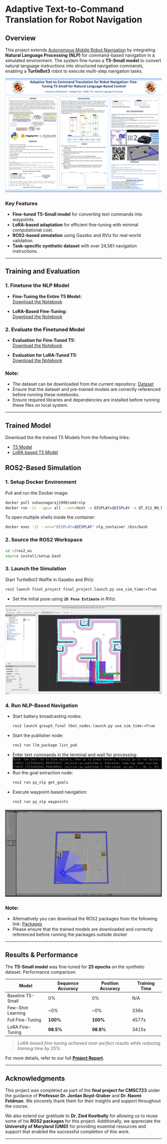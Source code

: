 # **Adaptive Text-to-Command Translation for Robot Navigation**

## **Overview**
This project extends [Autonomous Mobile Robot Navigation](https://github.com/suhasnagaraj99/Autonomous-Mobile-Robot-Navigation) by integrating **Natural Language Processing (NLP)** for command-based navigation in a simulated environment. The system fine-tunes a **T5-Small model** to convert natural language instructions into structured navigation commands, enabling a **TurtleBot3** robot to execute multi-step navigation tasks.

![alt text](https://github.com/suhasnagaraj99/NLP/blob/main/images/poster.png?raw=false)

### **Key Features**
- **Fine-tuned T5-Small model** for converting text commands into waypoints.
- **LoRA-based adaptation** for efficient fine-tuning with minimal computational cost.
- **ROS2-based simulation** using Gazebo and RViz for real-world validation.
- **Task-specific synthetic dataset** with over 24,581 navigation instructions.

---

## **Training and Evaluation**

### **1. Finetune the NLP Model**

- **Fine-Tuning the Entire T5 Model:**  
  [Download the Notebook](https://github.com/suhasnagaraj99/NLP/blob/main/Scripts/Traning%20%26%20Validation/Fine_Tuning_Entire_T5.ipynb)

- **LoRA-Based Fine-Tuning:**  
  [Download the Notebook](https://github.com/suhasnagaraj99/NLP/blob/main/Scripts/Traning%20%26%20Validation/LORA_fine_tuning_T5.ipynb)

### **2. Evaluate the Finetuned Model**

- **Evaluation for Fine-Tuned T5:**  
  [Download the Notebook](https://github.com/suhasnagaraj99/NLP/blob/main/Scripts/Testing/Fine_Tuning_Entire_T5_Test.ipynb)

- **Evaluation for LoRA-Tuned T5:**  
  [Download the Notebook](https://github.com/suhasnagaraj99/NLP/blob/main/Scripts/Testing/LORA_fine_tuning_T5_Test.ipynb)

### **Note:**
- The dataset can be downloaded from the current repository: [Dataset](https://github.com/suhasnagaraj99/NLP/tree/main/Dataset)
- Ensure that the dataset and pre-trained models are correctly referenced before running these notebooks.
- Ensure required libraries and dependencies are installed before running these files on local system.
  
---

## **Trained Model**

Download the the trained T5 Models from the following links:

- [T5 Model](https://drive.google.com/drive/folders/1_g3VE7xYBWhKx2ryHSWstqdw_KEgPix1?usp=sharing)
- [LoRA based T5 Model](https://drive.google.com/drive/folders/14s9XCch4XDVkprtSODFsP0ClbifRkEkR?usp=sharing)

## **ROS2-Based Simulation**

### **1. Setup Docker Environment**
Pull and run the Docker image:
```bash
docker pull suhasnagaraj1999/umd:nlp 
docker run -it --gpus all --net=host -e DISPLAY=$DISPLAY -e QT_X11_NO_MITSHM=1 -v /tmp/.X11-unix:/tmp/.X11-unix --name nlp_container suhasnagaraj1999/umd:nlp
```

To open multiple shells inside the container:
```bash
docker exec -it --env="DISPLAY=$DISPLAY" nlp_container /bin/bash
```

### **2. Source the ROS2 Workspace**
```bash
cd ~/ros2_ws
source install/setup.bash
```

### **3. Launch the Simulation**
Start TurtleBot3 Waffle in Gazebo and RViz:
```bash
ros2 launch final_project final_project.launch.py use_sim_time:=True
```
- Set the initial pose using **`2D Pose Estimate`** in RViz:

![alt text](https://github.com/suhasnagaraj99/Autonomous-Mobile-Robot-Navigation/blob/main/initial_pose.png?raw=false)

### **4. Run NLP-Based Navigation**

- Start battery broadcasting nodes:
  ```bash
  ros2 launch group5_final tbot_nodes.launch.py use_sim_time:=True
  ```
- Start the publisher node:
  ```bash
  ros2 run llm_package list_pub
  ```
- Enter text commands in the terminal and wait for processing:
![alt text](https://github.com/suhasnagaraj99/NLP/blob/main/images/text_input.png?raw=false)
- Run the goal extraction node:
  ```bash
  ros2 run py_nlp get_goals
  ```
- Execute waypoint-based navigation:
  ```bash
  ros2 run py_nlp waypoints
  ```
![alt text](https://github.com/suhasnagaraj99/NLP/blob/main/images/moving_robot.png?raw=false)

### **Note:**
- Alternatively you can download the ROS2 packages from the following link: [Packages](https://drive.google.com/drive/folders/1U7xWgvSILd7OoGJMpwQPp-CUejlRGhaR?usp=sharing)
- Please ensure that the trained models are downloaded and correctly referenced before running the packages outside docker

---

## **Results & Performance**

The **T5-Small model** was fine-tuned for **25 epochs** on the synthetic dataset. Performance comparison:

| Model                  | Sequence Accuracy | Position Accuracy | Training Time |
|------------------------|------------------|------------------|---------------|
| Baseline T5-Small     | 0%                | 0%               | N/A           |
| Few-Shot Learning     | ~0%               | ~0%              | 336s          |
| Full Fine-Tuning      | **100%**          | **100%**         | 4577s         |
| LoRA Fine-Tuning      | **98.5%**         | **98.8%**        | 3415s         |

> *LoRA-based fine-tuning achieved near-perfect results while reducing training time by 25%.*

For more details, refer to our full **[Project Report](https://github.com/suhasnagaraj99/NLP/blob/main/NLP_Final_Project_Report.pdf).**

---

## **Acknowledgments**
This project was completed as part of the **final project for CMSC723** under the guidance of **Professor Dr. Jordan Boyd-Graber** and **Dr. Naomi Feldman**. We sincerely thank them for their insights and support throughout the course.

We also extend our gratitude to **Dr. Zied Kootbally** for allowing us to reuse some of his **ROS2 packages** for this project. Additionally, we appreciate the **University of Maryland (UMD)** for providing essential resources and support that enabled the successful completion of this work.

---



